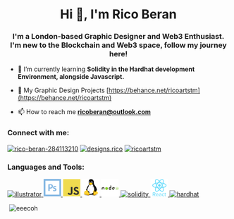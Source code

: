 <h1 align="center">Hi 👋, I'm Rico Beran</h1>
<h3 align="center">I'm a London-based Graphic Designer and Web3 Enthusiast. I'm new to the Blockchain and Web3 space, follow my journey here!</h3>

- 🌱 I’m currently learning **Solidity in the Hardhat development Environment, alongside Javascript.**

- 🎨 My Graphic Design Projects [https://behance.net/ricoartstm](https://behance.net/ricoartstm)

- 📫 How to reach me **ricoberan@outlook.com**

<h3 align="left">Connect with me:</h3>
<p align="left">
<a href="https://linkedin.com/in/rico-beran-284113210" target="blank"><img align="center" src="https://raw.githubusercontent.com/rahuldkjain/github-profile-readme-generator/master/src/images/icons/Social/linked-in-alt.svg" alt="rico-beran-284113210" height="30" width="40" /></a>
<a href="https://instagram.com/designs.rico" target="blank"><img align="center" src="https://raw.githubusercontent.com/rahuldkjain/github-profile-readme-generator/master/src/images/icons/Social/instagram.svg" alt="designs.rico" height="30" width="40" /></a>
<a href="https://www.behance.net/ricoartstm" target="blank"><img align="center" src="https://raw.githubusercontent.com/rahuldkjain/github-profile-readme-generator/master/src/images/icons/Social/behance.svg" alt="ricoartstm" height="30" width="40" /></a>
</p>

<h3 align="left">Languages and Tools:</h3>
<p align="left"> <a href="https://www.adobe.com/in/products/illustrator.html" target="_blank" rel="noreferrer"> <img src="https://www.vectorlogo.zone/logos/adobe_illustrator/adobe_illustrator-icon.svg" alt="illustrator" width="40" height="40"/> 
</a> </a> <a href="https://www.photoshop.com/en" target="_blank" rel="noreferrer"> <img src="https://raw.githubusercontent.com/devicons/devicon/master/icons/photoshop/photoshop-line.svg" alt="photoshop" width="40" height="40"/> </a> <a href="https://developer.mozilla.org/en-US/docs/Web/JavaScript" target="_blank" rel="noreferrer"> <img src="https://raw.githubusercontent.com/devicons/devicon/master/icons/javascript/javascript-original.svg" alt="javascript" width="40" height="40"/> </a> <a href="https://www.linux.org/" target="_blank" rel="noreferrer"> <img src="https://raw.githubusercontent.com/devicons/devicon/master/icons/linux/linux-original.svg" alt="linux" width="40" height="40"/> </a> <a href="https://nodejs.org" target="_blank" rel="noreferrer"> <img src="https://raw.githubusercontent.com/devicons/devicon/master/icons/nodejs/nodejs-original-wordmark.svg" alt="nodejs" width="40" height="40"/> </a> <a href="https://soliditylang.org/" target="_blank" rel="noreferrer"> <img src="https://upload.wikimedia.org/wikipedia/commons/thumb/9/98/Solidity_logo.svg/386px-Solidity_logo.svg.png?20201202112837" alt="solidity" width="25" height="40"/> </a> <a href="https://reactjs.org/" target="_blank" rel="noreferrer"> <img src="https://raw.githubusercontent.com/devicons/devicon/master/icons/react/react-original-wordmark.svg" alt="react" width="40" height="40"/> </a> <a href="https://hardhat.org/" target="_blank" rel="noreferrer"> <img src="https://chainstack.com/wp-content/uploads/2021/12/hardhat.png" alt="hardhat" width="40" height="40"/> </a> </p> </p>

<p>&nbsp;<img align="center" src="https://github-readme-stats.vercel.app/api?username=eeecoh&show_icons=true&locale=en" alt="eeecoh" /></p>
